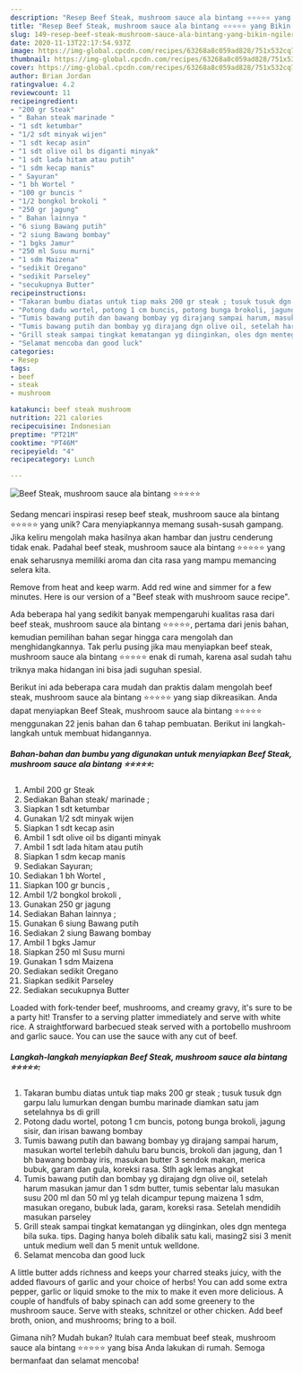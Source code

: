 ```yaml
---
description: "Resep Beef Steak, mushroom sauce ala bintang ⭐️⭐️⭐️⭐️⭐️ yang Bikin Ngiler"
title: "Resep Beef Steak, mushroom sauce ala bintang ⭐️⭐️⭐️⭐️⭐️ yang Bikin Ngiler"
slug: 149-resep-beef-steak-mushroom-sauce-ala-bintang-yang-bikin-ngiler
date: 2020-11-13T22:17:54.937Z
image: https://img-global.cpcdn.com/recipes/63268a8c059ad828/751x532cq70/beef-steak-mushroom-sauce-ala-bintang-⭐️⭐️⭐️⭐️⭐️-foto-resep-utama.jpg
thumbnail: https://img-global.cpcdn.com/recipes/63268a8c059ad828/751x532cq70/beef-steak-mushroom-sauce-ala-bintang-⭐️⭐️⭐️⭐️⭐️-foto-resep-utama.jpg
cover: https://img-global.cpcdn.com/recipes/63268a8c059ad828/751x532cq70/beef-steak-mushroom-sauce-ala-bintang-⭐️⭐️⭐️⭐️⭐️-foto-resep-utama.jpg
author: Brian Jordan
ratingvalue: 4.2
reviewcount: 11
recipeingredient:
- "200 gr Steak"
- " Bahan steak marinade "
- "1 sdt ketumbar"
- "1/2 sdt minyak wijen"
- "1 sdt kecap asin"
- "1 sdt olive oil bs diganti minyak"
- "1 sdt lada hitam atau putih"
- "1 sdm kecap manis"
- " Sayuran"
- "1 bh Wortel "
- "100 gr buncis "
- "1/2 bongkol brokoli "
- "250 gr jagung"
- " Bahan lainnya "
- "6 siung Bawang putih"
- "2 siung Bawang bombay"
- "1 bgks Jamur"
- "250 ml Susu murni"
- "1 sdm Maizena"
- "sedikit Oregano"
- "sedikit Parseley"
- "secukupnya Butter"
recipeinstructions:
- "Takaran bumbu diatas untuk tiap maks 200 gr steak ; tusuk tusuk dgn garpu lalu lumurkan dengan bumbu marinade diamkan satu jam setelahnya bs di grill"
- "Potong dadu wortel, potong 1 cm buncis, potong bunga brokoli, jagung sisir, dan irisan bawang bombay"
- "Tumis bawang putih dan bawang bombay yg dirajang sampai harum, masukan wortel terlebih dahulu baru buncis, brokoli dan jagung, dan 1 bh bawang bombay iris, masukan butter 3 sendok makan, merica bubuk, garam dan gula, koreksi rasa. Stlh agk lemas angkat"
- "Tumis bawang putih dan bombay yg dirajang dgn olive oil, setelah harum masukan jamur dan 1 sdm butter, tumis sebentar lalu masukan susu 200 ml dan 50 ml yg telah dicampur tepung maizena 1 sdm, masukan oregano, bubuk lada, garam, koreksi rasa. Setelah mendidih masukan parseley"
- "Grill steak sampai tingkat kematangan yg diinginkan, oles dgn mentega bila suka. tips. Daging hanya boleh dibalik satu kali, masing2 sisi 3 menit untuk medium well dan 5 menit untuk welldone."
- "Selamat mencoba dan good luck"
categories:
- Resep
tags:
- beef
- steak
- mushroom

katakunci: beef steak mushroom 
nutrition: 221 calories
recipecuisine: Indonesian
preptime: "PT21M"
cooktime: "PT46M"
recipeyield: "4"
recipecategory: Lunch

---
```



![Beef Steak, mushroom sauce ala bintang ⭐️⭐️⭐️⭐️⭐️](https://img-global.cpcdn.com/recipes/63268a8c059ad828/751x532cq70/beef-steak-mushroom-sauce-ala-bintang-⭐️⭐️⭐️⭐️⭐️-foto-resep-utama.jpg)

Sedang mencari inspirasi resep beef steak, mushroom sauce ala bintang ⭐️⭐️⭐️⭐️⭐️ yang unik? Cara menyiapkannya memang susah-susah gampang. Jika keliru mengolah maka hasilnya akan hambar dan justru cenderung tidak enak. Padahal beef steak, mushroom sauce ala bintang ⭐️⭐️⭐️⭐️⭐️ yang enak seharusnya memiliki aroma dan cita rasa yang mampu memancing selera kita.

Remove from heat and keep warm. Add red wine and simmer for a few minutes. Here is our version of a &#34;Beef steak with mushroom sauce recipe&#34;.

Ada beberapa hal yang sedikit banyak mempengaruhi kualitas rasa dari beef steak, mushroom sauce ala bintang ⭐️⭐️⭐️⭐️⭐️, pertama dari jenis bahan, kemudian pemilihan bahan segar hingga cara mengolah dan menghidangkannya. Tak perlu pusing jika mau menyiapkan beef steak, mushroom sauce ala bintang ⭐️⭐️⭐️⭐️⭐️ enak di rumah, karena asal sudah tahu triknya maka hidangan ini bisa jadi suguhan spesial.


Berikut ini ada beberapa cara mudah dan praktis dalam mengolah beef steak, mushroom sauce ala bintang ⭐️⭐️⭐️⭐️⭐️ yang siap dikreasikan. Anda dapat menyiapkan Beef Steak, mushroom sauce ala bintang ⭐️⭐️⭐️⭐️⭐️ menggunakan 22 jenis bahan dan 6 tahap pembuatan. Berikut ini langkah-langkah untuk membuat hidangannya.

<!--inarticleads1-->

##### Bahan-bahan dan bumbu yang digunakan untuk menyiapkan Beef Steak, mushroom sauce ala bintang ⭐️⭐️⭐️⭐️⭐️:

1. Ambil 200 gr Steak
1. Sediakan  Bahan steak/ marinade ;
1. Siapkan 1 sdt ketumbar
1. Gunakan 1/2 sdt minyak wijen
1. Siapkan 1 sdt kecap asin
1. Ambil 1 sdt olive oil bs diganti minyak
1. Ambil 1 sdt lada hitam atau putih
1. Siapkan 1 sdm kecap manis
1. Sediakan  Sayuran;
1. Sediakan 1 bh Wortel ,
1. Siapkan 100 gr buncis ,
1. Ambil 1/2 bongkol brokoli ,
1. Gunakan 250 gr jagung
1. Sediakan  Bahan lainnya ;
1. Gunakan 6 siung Bawang putih
1. Sediakan 2 siung Bawang bombay
1. Ambil 1 bgks Jamur
1. Siapkan 250 ml Susu murni
1. Gunakan 1 sdm Maizena
1. Sediakan sedikit Oregano
1. Siapkan sedikit Parseley
1. Sediakan secukupnya Butter


Loaded with fork-tender beef, mushrooms, and creamy gravy, it&#39;s sure to be a party hit! Transfer to a serving platter immediately and serve with white rice. A straightforward barbecued steak served with a portobello mushroom and garlic sauce. You can use the sauce with any cut of beef. 

<!--inarticleads2-->

##### Langkah-langkah menyiapkan Beef Steak, mushroom sauce ala bintang ⭐️⭐️⭐️⭐️⭐️:

1. Takaran bumbu diatas untuk tiap maks 200 gr steak ; tusuk tusuk dgn garpu lalu lumurkan dengan bumbu marinade diamkan satu jam setelahnya bs di grill
1. Potong dadu wortel, potong 1 cm buncis, potong bunga brokoli, jagung sisir, dan irisan bawang bombay
1. Tumis bawang putih dan bawang bombay yg dirajang sampai harum, masukan wortel terlebih dahulu baru buncis, brokoli dan jagung, dan 1 bh bawang bombay iris, masukan butter 3 sendok makan, merica bubuk, garam dan gula, koreksi rasa. Stlh agk lemas angkat
1. Tumis bawang putih dan bombay yg dirajang dgn olive oil, setelah harum masukan jamur dan 1 sdm butter, tumis sebentar lalu masukan susu 200 ml dan 50 ml yg telah dicampur tepung maizena 1 sdm, masukan oregano, bubuk lada, garam, koreksi rasa. Setelah mendidih masukan parseley
1. Grill steak sampai tingkat kematangan yg diinginkan, oles dgn mentega bila suka. tips. Daging hanya boleh dibalik satu kali, masing2 sisi 3 menit untuk medium well dan 5 menit untuk welldone.
1. Selamat mencoba dan good luck


A little butter adds richness and keeps your charred steaks juicy, with the added flavours of garlic and your choice of herbs! You can add some extra pepper, garlic or liquid smoke to the mix to make it even more delicious. A couple of handfuls of baby spinach can add some greenery to the mushroom sauce. Serve with steaks, schnitzel or other chicken. Add beef broth, onion, and mushrooms; bring to a boil. 

Gimana nih? Mudah bukan? Itulah cara membuat beef steak, mushroom sauce ala bintang ⭐️⭐️⭐️⭐️⭐️ yang bisa Anda lakukan di rumah. Semoga bermanfaat dan selamat mencoba!
